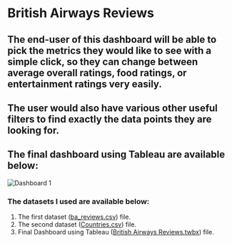 # British Airways Reviews

## The end-user of this dashboard will be able to pick the metrics they would like to see with a simple click, so they can change between average overall ratings, food ratings, or entertainment ratings  very easily.

## The user would also have various other useful filters to find exactly the data points they are looking for.
## The final dashboard using Tableau are available below:
![Dashboard 1](https://github.com/user-attachments/assets/90818e3a-d2f5-4400-b2a2-b951056e58df)

### The datasets I used are available below:

1. The first dataset ([ba_reviews.csv](https://github.com/Maged325/Tableau-Portfolio/blob/main/Project_1/ba_reviews.csv)) file.
2. The second dataset ([Countries.csv](https://github.com/Maged325/Tableau-Portfolio/blob/main/Project_1/Countries.csv)) file.
3. Final Dashboard using Tableau ([British Airways Reviews.twbx](https://github.com/Maged325/Tableau-Portfolio/blob/main/Project_1/British%20Airways%20Reviews.twbx)) file.
